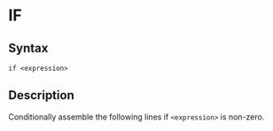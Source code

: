 # IF

## Syntax
```assembly
if <expression>
```

## Description
Conditionally assemble the following lines if `<expression>` is non-zero.
